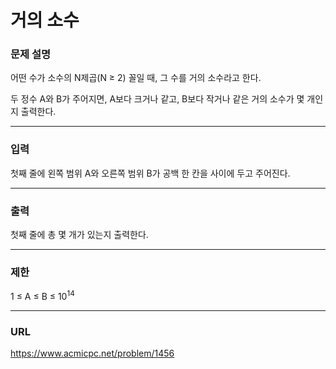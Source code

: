 # 거의 소수

### 문제 설명

어떤 수가 소수의 N제곱(N ≥ 2) 꼴일 때, 그 수를 거의 소수라고 한다.

두 정수 A와 B가 주어지면, A보다 크거나 같고, B보다 작거나 같은 거의 소수가 몇 개인지 출력한다.

-----------
### 입력

첫째 줄에 왼쪽 범위 A와 오른쪽 범위 B가 공백 한 칸을 사이에 두고 주어진다.

-----------
### 출력

첫째 줄에 총 몇 개가 있는지 출력한다.

-----------
### 제한

1 ≤ A ≤ B ≤ 10<sup>14</sup>

-----------
### URL

https://www.acmicpc.net/problem/1456
